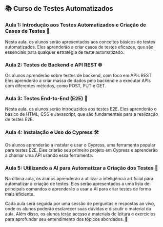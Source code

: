 ## 📚 Curso de Testes Automatizados

### Aula 1: Introdução aos Testes Automatizados e Criação de Casos de Testes 📝

Nesta aula, os alunos serão apresentados aos conceitos básicos de testes automatizados. Eles aprenderão a criar casos de testes eficazes, que são essenciais para qualquer estratégia de teste automatizado.

### Aula 2: Testes de Backend e API REST 🌐

Os alunos aprenderão sobre testes de backend, com foco em APIs REST. Eles aprenderão a criar massa de dados pelo backend e a executar APIs com diferentes métodos, como POST, PUT e GET.

### Aula 3: Testes End-to-End (E2E) 🔄

Nesta aula, os alunos serão introduzidos aos testes E2E. Eles aprenderão o básico de HTML, CSS e Javascript, que são fundamentais para a realização de testes E2E.

### Aula 4: Instalação e Uso do Cypress 🛠️

Os alunos aprenderão a instalar e usar o Cypress, uma ferramenta popular para testes E2E. Eles criarão seu primeiro projeto em Cypress e aprenderão a chamar uma API usando essa ferramenta.

### Aula 5: Utilizando a AI para Automatizar a Criação dos Testes 🤖

Na última aula, os alunos aprenderão a utilizar a inteligência artificial para automatizar a criação de testes. Eles serão apresentados a uma lista de principais comandos e aprenderão a usar a AI para criar testes de forma mais eficiente.

Cada aula será seguida por uma sessão de perguntas e respostas ao vivo, onde os alunos poderão esclarecer suas dúvidas e discutir o material da aula. Além disso, os alunos terão acesso a materiais de leitura e exercícios para aprofundar seu entendimento dos tópicos abordados. 📖
